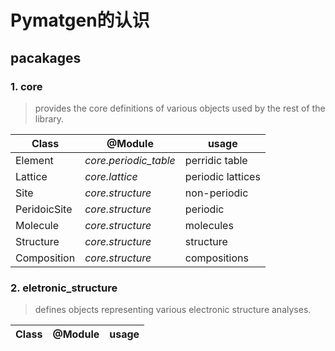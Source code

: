 # Pymatgen的认识
## pacakages
### 1. core

>provides the core definitions of various objects used by the rest of the library.

|Class|@Module|usage|
| --- |---| ---|
|Element|*core.periodic_table*|perridic table|
|Lattice|*core.lattice*|periodic lattices|
|Site|*core.structure*|non-periodic|
|PeridoicSite|*core.structure*|periodic|
|Molecule|*core.structure*|molecules|
|Structure|*core.structure*|structure|
|Composition|*core.structure*|compositions|

### 2. eletronic_structure

>defines objects representing various electronic structure analyses.

|Class|@Module|usage|
| --- |---| ---|
